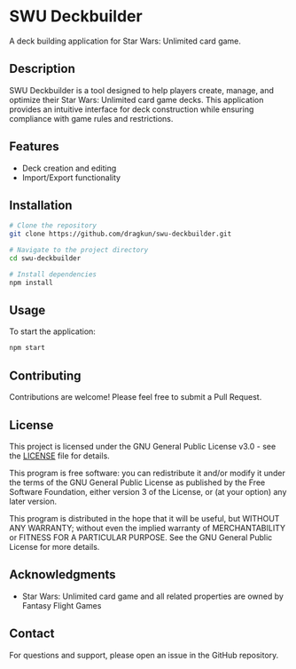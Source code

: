 # SWU Deckbuilder

A deck building application for Star Wars: Unlimited card game.

## Description

SWU Deckbuilder is a tool designed to help players create, manage, and optimize their Star Wars: Unlimited card game decks. This application provides an intuitive interface for deck construction while ensuring compliance with game rules and restrictions.

## Features

- Deck creation and editing
- Import/Export functionality

## Installation

```bash
# Clone the repository
git clone https://github.com/dragkun/swu-deckbuilder.git

# Navigate to the project directory
cd swu-deckbuilder

# Install dependencies
npm install
```

## Usage

To start the application:

```bash
npm start
```

## Contributing

Contributions are welcome! Please feel free to submit a Pull Request.

## License

This project is licensed under the GNU General Public License v3.0 - see the [LICENSE](LICENSE) file for details.

This program is free software: you can redistribute it and/or modify it under the terms of the GNU General Public License as published by the Free Software Foundation, either version 3 of the License, or (at your option) any later version.

This program is distributed in the hope that it will be useful, but WITHOUT ANY WARRANTY; without even the implied warranty of MERCHANTABILITY or FITNESS FOR A PARTICULAR PURPOSE. See the GNU General Public License for more details.

## Acknowledgments

- Star Wars: Unlimited card game and all related properties are owned by Fantasy Flight Games

## Contact

For questions and support, please open an issue in the GitHub repository.